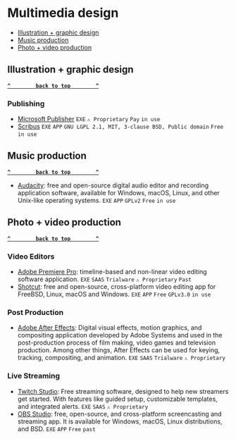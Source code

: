 # Multimedia design

- [Illustration + graphic design](#illustration--graphic-design)
- [Music production](#music-production)
- [Photo + video production](#photo--video-production)


## Illustration + graphic design ## 
**[`^        back to top        ^`](#)**

### Publishing ###
- [Microsoft Publisher](https://www.microsoft.com/fr-fr/microsoft-365/publisher) `EXE` `⚠ Proprietary` `Pay` `in use`
- [Scribus](https://www.scribus.net/) `EXE` `APP` `GNU LGPL 2.1, MIT, 3-clause BSD, Public domain` `Free` `in use`

## Music production ##
**[`^        back to top        ^`](#)**
- [Audacity](https://www.audacityteam.org/): free and open-source digital audio editor and recording application software, available for Windows, macOS, Linux, and other Unix-like operating systems. `EXE` `APP` `GPLv2` `Free` `in use`

## Photo + video production ##
**[`^        back to top        ^`](#)**
### Video Editors ###
- [Adobe Premiere Pro](https://www.adobe.com/products/premiere.html): timeline-based and non-linear video editing software application. `EXE` `SAAS` `Trialware` `⚠ Proprietary` `Past`
- [Shotcut](https://shotcut.org/): free and open-source, cross-platform video editing app for FreeBSD, Linux, macOS and Windows. `EXE` `APP` `Free` `GPLv3.0` `in use`

### Post Production ###
- [Adobe After Effects](https://www.adobe.com/products/aftereffects.html): Digital visual effects, motion graphics, and compositing application developed by Adobe Systems and used in the post-production process of film making, video games and television production. Among other things, After Effects can be used for keying, tracking, compositing, and animation. `EXE` `SAAS` `Trialware` `⚠ Proprietary`

### Live Streaming ###
- [Twitch Studio](https://www.twitch.tv/broadcast/studio): Free streaming software, designed to help new streamers get started. With features like guided setup, customizable templates, and integrated alerts. `EXE` `SAAS` `⚠ Proprietary`
- [OBS Studio](https://obsproject.com/): free, open-source, and cross-platform screencasting and streaming app. It is available for Windows, macOS, Linux distributions, and BSD. `EXE` `APP` `Free` `past`
